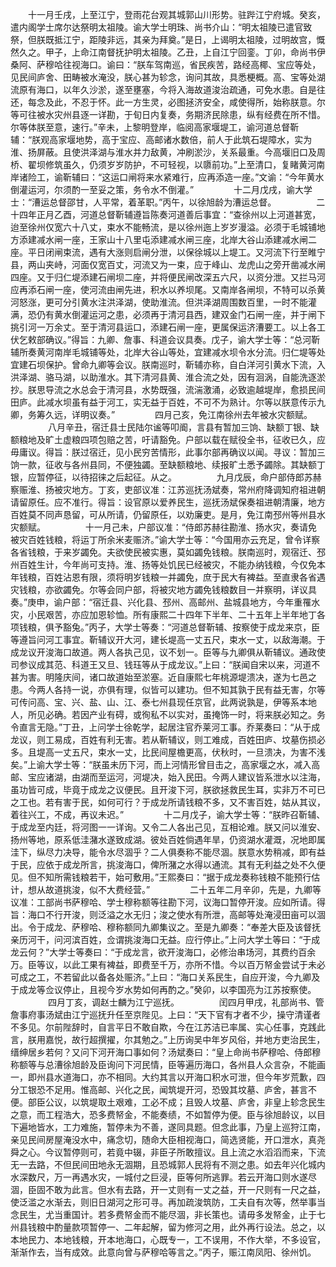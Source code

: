 <!-- { "loadSidebar": true } -->
　　十一月壬戌，上至江宁，登雨花台观其城郭山川形势。驻跸江宁府城。癸亥，遣内阁学士席尔达祭明太祖陵。谕大学士明珠、尚书介山：“明太祖陵已遣官致祭，但朕既抵江宁，距陵非远，其亲为拜奠。”是日，上谒明太祖陵，过明故宫，慨然久之。甲子，上命江南督抚护明太祖陵。乙丑，上自江宁回銮。丁卯，命尚书伊桑阿、萨穆哈往视海口。谕曰：“朕车驾南巡，省民疾苦，路经高椰、宝应等处，见民间庐舍、田畴被水淹没，朕心甚为轸念，询问其故，具悉梗概。高、宝等处湖流原有海口，以年久沙淤，遂至壅塞，今将入海故道浚治疏通，可免水患。自是往还，每念及此，不忍于怀。此一方生灵，必图拯济安全，咸使得所，始称朕意。尔等可往被水灾州县逐一详勘，于旬日内复奏，务期济民除患，纵有经费在所不惜。尔等体朕至意，速行。”辛未，上黎明登岸，临阅高家堰堤工，谕河道总督靳辅：“朕观高家堰地势，高于宝应、高邮诸水数倍，前人于此筑石堤障水，实为淮、扬屏蔽。且使洪泽湖与淮水并力敌黄，冲刷淤沙，关系最重。今高堰旧口及周桥、翟坝修筑虽久，仍须岁岁防护，不可轻视，以隳前功。”上至清口，复睹黄河南岸诸险工，谕靳辅曰：“这运口闸将来水紧难行，应再添造一座。”文谕：“今年黄水倒灌运河，尔须酌一至妥之策，务令水不倒灌。”
　　
　　十二月戊戌，谕大学士：“漕运总督邵甘，人平常，着革职。”丙午，以徐旭龄为漕运总督。
　　
　　二十四年正月乙酉，河道总督靳辅遵旨陈奏河道善后事宜：“查徐州以上河道甚宽，迨至徐州仅宽六十八丈，束水不能畅流，是以徐州迤上岁岁漫溢。必须于毛城铺地方添建减水闸一座，王家山十八里屯添建减水闸三座，北岸大谷山添建减水闸二座。平日闭闸束流，遇有大涨则启闸分泄，以保徐城以上堤工。又河流下行至睢宁县，两山夹峙，河面仅宽百丈，河流又为一束，应于峰山、龙虎山之旁开凿减水闸四座。又于归仁堤添建石闸坝二座，并将便民闸改深五六尺，以资分泄。又拦马河应再添石闸一座，使河流由闸先进，积水以养坝尾。又南岸各闸坝，不特可以杀黄河怒涨，更可分引黄水注洪泽湖，使助淮流。但洪泽湖周围数百里，一时不能灌满，恐仍有黄水倒灌运河之患，必须再于清河县西，建双金门石闸一座，并于闸下挑引河一万余丈。至于清河县运口，添建石闸一座，更属保运济漕要工。以上各工伏乞敕部确议。”得旨：九卿、詹事、科道会议具奏。戊子，谕大学士等：“总河靳辅所奏黄河南岸毛城铺等处，北岸大谷山等处，宜建减水坝令水分流。归仁堤等处宜建石坝保护。曾命九卿等会议。朕南巡时，靳辅亦称，自白洋河引黄水下流，入洪泽湖、骆马湖，以助淮水。其下清河县黄、淮合流之处，因有洄涡，自能洗逐淤抄。朕思导流之水总会于清河县，水势既强，流湍激涌，必致逾越堤岸，愈损民间田庐。此减水坝虽有益于河工，实无益于百姓，不可不为熟计。尔等以朕意传示九卿，务筹久远，详明议奏。”
　　
　　四月己亥，免江南徐州去年被水灾额赋。
　　
　　八月辛丑，宿迁县士民陆尔谧等叩阍，言县有暂加三饷、缺额丁银、缺额粮地及旷土虚粮四项包赔之苦，吁请豁免。户部以载在赋役全书，征收已久，应毋庸议。得旨：朕过宿迁，见小民穷苦情形，此事尔部再确议以闻。寻议：暂加三饷一款，征收与各州县同，不便独蠲。至缺额粮地、续报旷土悉予蠲除。其缺额丁银，应暂停征，以待招徕之后起征。从之。
　　
　　九月戊辰，命户部侍郎苏赫察赈淮、扬被灾地方。丁亥，吏部议准：江苏巡抚汤斌奏，常州府降调知府祖进朝请留原任。应不准行。得旨：设官原以爱养民生，巡抚汤斌保奏祖进朝清廉，地方百姓莫不同声恳留，可从所请，仍留原任，以劝廉吏。是月，免江南邳州等州县水灾额赋。
　　
　　十一月己未，户部议准：“侍郎苏赫往勘淮、扬水灾，奏请免被灾百姓钱粮，将运丁所余米麦赈济。”谕大学士等：“今国用亦云充足，曾令详察各省钱粮，于来岁蠲免。夫欲使民被实惠，莫如蠲免钱粮。朕南巡时，观宿迁、邳州百姓生计，今年尚可支持。淮、扬等处饥民已经被灾，不能办纳钱粮，今仅免本年钱粮，百姓沾恩有限，须将明岁钱粮一并蠲免，庶于民大有裨益。至直隶各省遇灾钱粮，亦欲蠲免。尔等会同户部，将被灾地方蠲免钱粮数目一并察明，详议具奏。”庚申，谕户部：“宿迁县、兴化县、邳州、高邮州、盐城县地方，今年重罹水灾，小民艰苦，亦应加恩轸恤。所有康熙二十四年下半年、二十五年上半年地丁各项钱粮，俱予豁兔。”丙子，大学士等奏：“河道总督靳辅、按察使于成龙来京，臣等遵旨问河工事宜。靳辅议开大河，建长堤高一丈五尺，束水一丈，以敌海潮。于成龙议开浚海口故道。两人各执己见，议不划一。臣等与九卿俱从靳辅议。通政使司参议成其范、科道王又旦、钱珏等从于成龙议。”上曰：“朕闻自宋以来，河道不甚为害。明隆庆间，诸口故道始至淤塞。近自康熙七年桃源堤溃决，遂为七邑之患。今两人各持一说，亦俱有理，似皆可以建功。但不知其孰于民有益无害，尔等可传问高、宝、兴、盐、山、江、泰七州县现任京官，此两说孰是，伊等系本地人，所见必确。若因产业有碍，或徇私不以实对，虽掩饰一时，将来朕必知之。务令直言无隐。”丁丑，上问学士徐乾学，起居注官乔莱河工事。乔莱奏曰：“从于成龙议，则工易成，百姓有利无害。若从靳辅议，则工难成，百姓田庐、坟墓伤损必多。且堤高一丈五尺，束水一丈，比民间屋檐更高，伏秋时，一旦溃决，为害不浅矣。”上谕大学士等：“朕虽未历下河，而上河情形曾目击之，高家堰之水，减入高邮、宝应诸湖，由湖而至运河，河堤决，始入民田。今两人建议皆系泄水以注海，虽功皆可成，毕竟于成龙之议便民。且开浚下河，朕欲拯救民生耳，实非万不可已之工也。若有害于民，如何可行？于成龙所请钱粮不多，又不害百姓，姑从其议，着往兴工，不成，再议未迟。”
　　
　　十二月戊子，谕大学士等：“朕昨召靳辅、于成龙至内廷，将河图一一详询。又令二人各出己见，互相论难。朕又问以淮安、扬州等地，原系低洼潴水遂致成湖。彼处百姓倘遇年旱，仍资湖水灌溉，况地即属洼下，纵尽力决导，能令水尽涸乎？二人俱奏称不能尽涸。朕意水势稍减，即有益于民，应依于成龙所言，挑浚海口，俾所潴之水得以通流。其有无利益之处不久便见。但不知所需钱粮若干，始可敷用。”王熙奏曰：“据于成龙奏称钱粮不能预行估计，想从故道挑浚，似不大费经营。”
　　
　　二十五年二月辛卯，先是，九卿等议准：工部尚书萨穆哈、学士穆称额等往勘下河，议海口暂停开浚。应如所请。得旨：海口不行开浚，则泛溢之水无归；浚之使水有所泄，高邮等处淹浸田亩可以涸出。令于成龙、萨穆哈、穆称额同九卿集议之。至是九卿奏：“奉差大臣及该督抚亲历河干，问河滨百姓，佥谓挑浚海口无益。应行停止。”上问大学土等曰：“于成龙云何？”大学士等奏曰：“于成龙言，欲开浚海口，必修治串场河，其费约百余万。臣等议，以此工果有裨益，即费至千万，亦所不惜。今以百万帑金尝试于未必可成之工，不若留此以备各处赈济。”上曰：“海口关系民生，自应开浚，今九卿及于成龙等佥议停止，且视今岁水势如何再酌之。”癸卯，以李国亮为江苏按察使。
　　
　　四月丁亥，调赵士麟为江宁巡抚。
　　
　　闰四月甲戌，礼部尚书、管詹事府事汤斌由江宁巡抚升任至京陛见。上曰：“天下官有才者不少，操守清谨者不多见。尔前陛辞时，自言平日不敢自欺，今在江苏洁已率属、实心任事，克践此言，朕用嘉悦，故行超撰擢，尔其勉之。”上历询吴中年岁风俗，并地方吏治民生，缙绅居乡若何？又问下河开海口事如何？汤斌奏曰：“皇上命尚书萨穆哈、侍郎穆称额等与总漕徐旭龄及臣询问下河民情，臣等遍历海口，各州县人众言杂，不能画一，即州县水道海口，亦不相同。大约其言以开海口积水可泄，但今年岁荒歉，四分工银恐不足用。惟高邮、兴化之民，闻筑堤开河，恐毁其坟墓、庐舍，甚言不便。部臣公议，以筑堤取土艰难，工必不成；且毁人坟墓、庐舍，非皇上轸念民生之意，而工程浩大，恐多费帑金，不能奏绩，不如暂停为便。臣与徐旭龄议，以目下遍地皆水，工力难施，暂停未为不善，遂同具题。但念此事，乃皇上巡狩江南，亲见民间房屋淹没水中，痛念切，随命大臣相视海口，简选贤能，开口泄水，真尧舜之心。今议暂停则可，若竟中辍，非臣子所敢擅议。且上流之水滔滔而来，下流无一去路，不但民间田地永无涸期，且恐城郭人民将有不测之患。如去年兴化城内水深数尺，万一再遇水灾，一城付之巨浸，臣等何所逃罪。若云开海口则水遂尽涸，臣固不敢为此言。但水有去路，开一丈则有一丈之益，开一尺则有一尺之益，使泛滥之水渐去，则旧日湖河之形可寻。再加疏浚筑防，工夫自有次等，然举事当念民生，尤当重国计。若多费帑金而不能尽涸，非长策也。请毋多发帑金，止于七州县钱粮中酌量款项暂停一、二年起解，留为修河之用，此外再行设法。总之，以本地民力、本地钱粮，开本地海口，心既专一，工不误用，不作大举，不多设官，渐渐作去，当有成效。此意向曾与萨穆哈等言之。”丙子，赈江南凤阳、徐州饥。
　　

